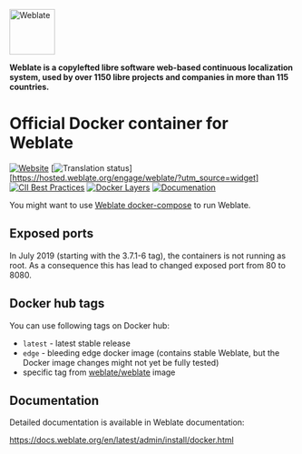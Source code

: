 <a href="https://weblate.org/"><img alt="Weblate" src="https://s.weblate.org/cdn/Logo-Darktext-borders.png" height="80px" /></a>

**Weblate is a copylefted libre software web-based continuous localization system,
used by over 1150 libre projects and companies in more than 115 countries.**

# Official Docker container for Weblate

[![Website](https://img.shields.io/badge/website-weblate.org-blue.svg)](https://weblate.org/)
[![Translation status](https://hosted.weblate.org/widgets/weblate/-/svg-badge.svg)][https://hosted.weblate.org/engage/weblate/?utm_source=widget]
[![CII Best Practices](https://bestpractices.coreinfrastructure.org/projects/552/badge)](https://bestpractices.coreinfrastructure.org/projects/552)
[![Docker Layers](https://images.microbadger.com/badges/image/weblate/weblate.svg)](https://microbadger.com/images/weblate/weblate "Get your own image badge on microbadger.com")
[![Documenation](https://readthedocs.org/projects/weblate/badge/)](https://docs.weblate.org/en/latest/admin/install/docker.html)

You might want to use [Weblate docker-compose](https://github.com/WeblateOrg/docker-compose) to run Weblate.

## Exposed ports

In July 2019 (starting with the 3.7.1-6 tag), the containers is not running as
root. As a consequence this has lead to changed exposed port from 80 to 8080.

## Docker hub tags

You can use following tags on Docker hub:

* `latest` - latest stable release
* `edge` - bleeding edge docker image (contains stable Weblate, but the Docker image changes might not yet be fully tested)
* specific tag from [weblate/weblate](https://hub.docker.com/r/weblate/weblate/tags/) image

## Documentation

Detailed documentation is available in Weblate documentation:

https://docs.weblate.org/en/latest/admin/install/docker.html
